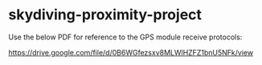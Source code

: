 # skydiving-proximity-project
Use the below PDF for reference to the GPS module receive protocols:

https://drive.google.com/file/d/0B6WGfezsxv8MLWlHZFZ1bnU5NFk/view
